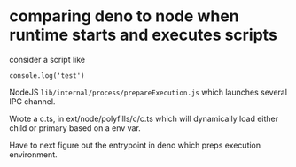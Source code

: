# comparing deno to node when runtime starts and executes scripts

consider a script like
```
console.log('test')
```

NodeJS
`lib/internal/process/prepareExecution.js` which launches several IPC channel.

Wrote a c.ts, in ext/node/polyfills/c/c.ts
which will dynamically load either child or primary based on a env var.

Have to next figure out the entrypoint in deno which preps execution environment.